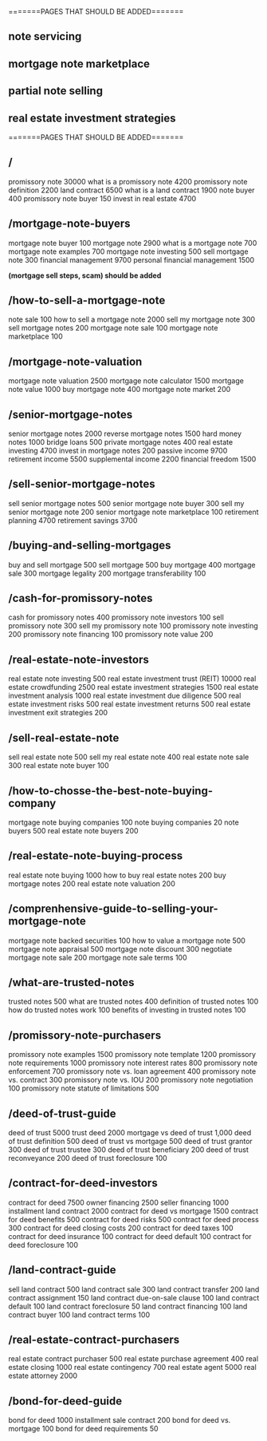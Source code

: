 =======PAGES THAT SHOULD BE ADDED=======

## note servicing

## mortgage note marketplace

## partial note selling

## real estate investment strategies

=======PAGES THAT SHOULD BE ADDED=======

## /
promissory note  30000
what is a promissory note  4200
promissory note definition  2200
land contract  6500
what is a land contract  1900
note buyer  400
promissory note buyer  150
invest in real estate  4700

## /mortgage-note-buyers
mortgage note buyer  100
mortgage note  2900
what is a mortgage note  700
mortgage note examples  700
mortgage note investing  500
sell mortgage note  300
financial management  9700
personal financial management  1500

**(mortgage sell steps, scam) should be added**
## /how-to-sell-a-mortgage-note
note sale  100
how to sell a mortgage note	 2000
sell my mortgage note  300
sell mortgage notes	 200
mortgage note sale  100
mortgage note marketplace  100

## /mortgage-note-valuation
mortgage note valuation	 2500
mortgage note calculator  1500
mortgage note value	 1000
buy mortgage note  400
mortgage note market  200

## /senior-mortgage-notes
senior mortgage notes  2000
reverse mortgage notes  1500
hard money notes  1000
bridge loans  500
private mortgage notes  400
real estate investing  4700
invest in mortgage notes  200
passive income  9700
retirement income  5500
supplemental income  2200
financial freedom  1500

## /sell-senior-mortgage-notes
sell senior mortgage notes  500
senior mortgage note buyer  300
sell my senior mortgage note  200
senior mortgage note marketplace  100
retirement planning  4700
retirement savings  3700

## /buying-and-selling-mortgages
buy and sell mortgage  500
sell mortgage  500
buy mortgage  400
mortgage sale  300
mortgage legality  200
mortgage transferability 100

## /cash-for-promissory-notes
cash for promissory notes  400
promissory note investors  100
sell promissory note  300
sell my promissory note  100
promissory note investing  200
promissory note financing  100
promissory note value  200

## /real-estate-note-investors
real estate note investing  500
real estate investment trust (REIT)  10000
real estate crowdfunding  2500
real estate investment strategies  1500
real estate investment analysis  1000
real estate investment due diligence  500
real estate investment risks  500
real estate investment returns  500
real estate investment exit strategies  200

## /sell-real-estate-note
sell real estate note  500
sell my real estate note  400
real estate note sale  300
real estate note buyer  100

## /how-to-chosse-the-best-note-buying-company
mortgage note buying companies  100
note buying companies  20
note buyers  500
real estate note buyers  200

## /real-estate-note-buying-process
real estate note buying  1000
how to buy real estate notes  200
buy mortgage notes  200
real estate note valuation  200

## /comprenhensive-guide-to-selling-your-mortgage-note
mortgage note backed securities  100
how to value a mortgage note  500
mortgage note appraisal  500
mortgage note discount  300
negotiate mortgage note sale  200
mortgage note sale terms  100

## /what-are-trusted-notes
trusted notes  500
what are trusted notes  400
definition of trusted notes  100
how do trusted notes work  100
benefits of investing in trusted notes  100

## /promissory-note-purchasers
promissory note examples  1500
promissory note template  1200
promissory note requirements  1000
promissory note interest rates  800
promissory note enforcement  700
promissory note vs. loan agreement  400
promissory note vs. contract  300
promissory note vs. IOU  200
promissory note negotiation  100
promissory note statute of limitations  500

## /deed-of-trust-guide
deed of trust  5000
trust deed  2000
mortgage vs deed of trust  1,000
deed of trust definition  500
deed of trust vs mortgage  500
deed of trust grantor  300
deed of trust trustee  300
deed of trust beneficiary  200
deed of trust reconveyance  200
deed of trust foreclosure  100

## /contract-for-deed-investors
contract for deed  7500
owner financing  2500
seller financing  1000
installment land contract  2000
contract for deed vs mortgage  1500
contract for deed benefits  500
contract for deed risks  500
contract for deed process  300
contract for deed closing costs  200
contract for deed taxes  100
contract for deed insurance  100
contract for deed default  100
contract for deed foreclosure  100

## /land-contract-guide
sell land contract  500
land contract sale  300
land contract transfer  200
land contract assignment  150
land contract due-on-sale clause  100
land contract default  100
land contract foreclosure  50
land contract financing  100
land contract buyer  100
land contract terms  100

## /real-estate-contract-purchasers
real estate contract purchaser  500
real estate purchase agreement  400
real estate closing  1000
real estate contingency  700
real estate agent  5000
real estate attorney  2000

## /bond-for-deed-guide
bond for deed  1000
installment sale contract  200
bond for deed vs. mortgage  100
bond for deed requirements  50